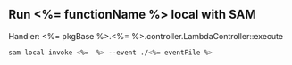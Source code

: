 
## Run <%= functionName %> local with SAM

Handler: <%= pkgBase %>.<%=  %>.controller.LambdaController::execute

```bash
sam local invoke <%=  %> --event ./<%= eventFile %>
```
